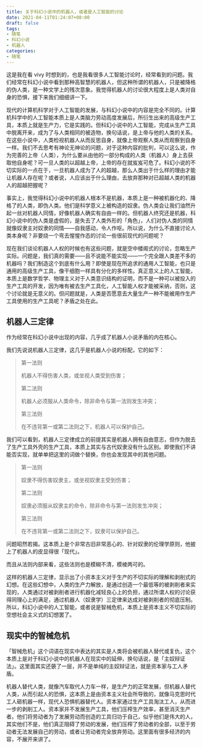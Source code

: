```yaml
---
title: 关于科幻小说中的机器人，或者是人工智能的讨论
date: 2021-04-11T01:24:07+08:00
draft: false
tags:
- 随笔
- 科幻小说
- 机器人
categories:
- 随笔
---
```


这是我在看 vivy 时想到的，也是我看很多人工智能讨论时，经常看到的问题。我们经常在科幻小说中看到那种高智慧的机器人，但这种所谓的机器人，只是被降格的伪人类，是一种文学上的残次意象。我觉得机器人的讨论很大程度上是人类对自身的恐惧，接下来我们细细讲一下。

现代的计算机科学对于人工智能的发展，与科幻小说中的内容是完全不同的。计算机科学中的人工智能本质上是人类脑力劳动高度发展后，所衍生出来的高级生产工具，本质上就是生产力，它是实践的。但科幻小说中的人工智能，完成从生产工具中脱离开来，成为了与人类相同的被造物，换句话说，是上帝与他的人类的关系。在这些小说中，人类检视机器人从而反思自身，就像上帝观察人类从而观察到自身一样。我们不去思考有神论无神论的问题，对于这种内容的批判，可以这么说，作为完善的上帝（人类），为什么要从由他的一部分构成的人类（机器人）身上去获取他自身呢？可一旦人类的以超越上帝，上帝的存在就岌岌可危了。科幻小说的不切实际的一点在于，一旦机器人成为了人的超越，那么人类出于什么样的理由才能让机器人存在呢？或者说，人应该出于什么理由，去放弃那种对已超越人类的机器人的超越把握呢？

事实上，我觉得科幻小说中的机器人根本不是机器，本质上是一种被机器化的、降格了的人类，即伪人类。他们是科学意义上被构造的奴隶。伪人类会让我们油然升起一丝对机器人同情，好像机器人确实有自由一样的。但机器人终究还是机器，科幻小说中的伪人类是虚假的，是失去了人类外形的「角色」，人们对伪人类的同情就像奴隶主对奴隶的同情——自我感动，令人作呕。所以说，为什么不直接讨论人类本身呢？非要绕一个弯去惺惺作态的讨论一些很前现代的问题呢？

现在我们谈论机器人人权的时候也有这些问题，就是空中楼阁式的讨论，忽略生产实际。问题是，我们真的需要——且不说能不能实现——一个完全跟人类差不多的机器吗？我们制造这个到底有什么用？即使是现在所追求的通用人工智能，也只是通用的高级生产工具，像干细胞一样具有分化的多样性。真正意义上的人工智能，本质上是数学哲学、物理主义对于人类意识结构的证明，而不是一种可以被投入的生产工具的开发，因为唯有被去生产工具化，人工智能人权才能被采纳，否则，这个讨论就是无意义的。但问题就是，人类是否愿意去大量生产一种不能被用作生产工具使用的生产工具呢？矛盾之处在此。

## 机器人三定律

作为经常在科幻小说中出现的内容，几乎成了机器人小说矛盾的内在核心。

我们先说说机器人三定律，这几乎是机器人小说的标配，它的如下：

> 第一法则
>
> 机器人不得伤害人类，或坐视人类受到伤害；
>
> 第二法则
>
> 机器人必须服从人类命令，除非命令与第一法则发生冲突；
>
> 第三法则
>
> 在不违背第一或第二法则之下，机器人可以保护自己。

我们可以看到，机器人三定律成立的前提其实是机器人拥有自由意志，但作为脱去了生产工具外壳的生产工具，本质上其实与古代奴隶没有什么区别。即使我们不讲能否实现，就单单把这里的词做个替换，你也会发现其中的其他问题。

> 第一法则
>
> 奴隶不得伤害奴隶主，或坐视奴隶主受到伤害；
>
> 第二法则
>
> 奴隶必须服从奴隶主的命令，除非命令与第一法则发生冲突；
>
> 第三法则
>
> 在不违背第一或第二法则之下，奴隶可以保护自己。

问题昭然若揭。这本质上是个非常古旧非常恶心的、针对奴隶的伦理学原则，他披上了机器人的皮显得很「现代」。

而且从法则内部来看，这些法则也是模糊不清，模棱两可的。

这样的机器人三定律，显示出了小资本主义对于生产的不切实际的理解和剥削式的幻想。在这些幻想中，人类的生产力解放，是通过创造一个最低等的被剥削者来实现的，人类通过对被剥削者进行机器化减轻良心上的负担，通过所谓人权的讨论获得同理心上的满足，通过机器人（奴隶学）三定律来达成对被剥削者的彻底压制。所以，科幻小说中的人工智能，或者说是智械危机，本质上是资本主义不切实际的空想社会主义式的幻想罢了。

## 现实中的智械危机

「智械危机」这个词语在现实中表达的其实是人类将会被机器人替代或复仇，这个本质上是对于科幻小说中的机器人在现实中的延伸，换句话说，是「主奴辩证法」。这里面其实还篏了一层，并不是单纯的主奴辩证法，就是资本家与工人矛盾。

机器人替代人类，就像汽车取代人力车一样，是生产力的正常发展，但机器人替代人类，从而引起人的恐惧，这本质上是由资本主义社会所导致的，就像马克思时代工人砸机器一样，现代人恐惧机器替代人。资本家通过生产工具淘汰工人，从而进一步的剥削工人。资本家并不发展生产工具，他们压榨生产效率，甚至消灭生产者。他们将劳动者为了发展劳动而创造的工具归功于自己，似乎他们是伟大的人，其实他们不是，他们真正阻碍了劳动的发展，他们压榨了劳动者的全部，以至于劳动者无法发展自己的劳动，或者让劳动者完全放弃劳动。这里面有很多经济的内容，不展开来讲了。
